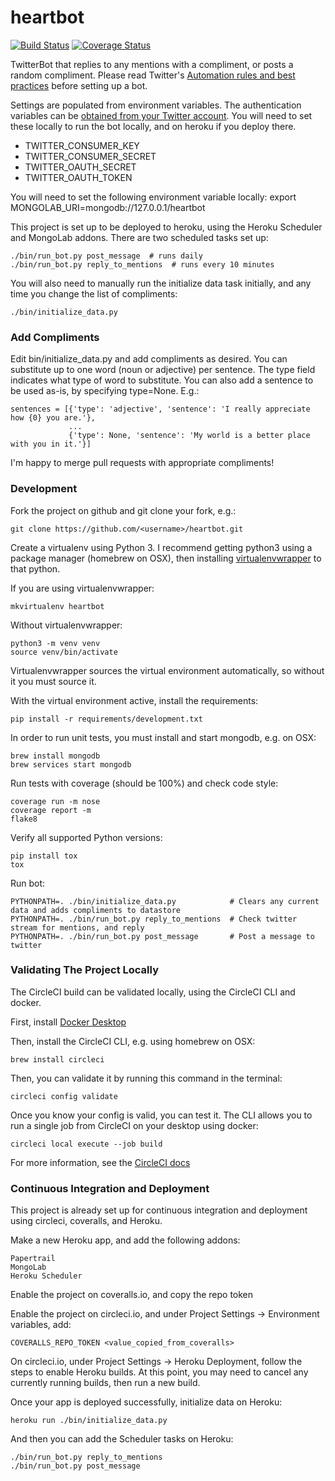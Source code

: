 # heartbot

[![Build Status](https://circleci.com/gh/jessamynsmith/heartbot.svg?style=shield)](https://circleci.com/gh/jessamynsmith/heartbot)
[![Coverage Status](https://coveralls.io/repos/jessamynsmith/heartbot/badge.svg?branch=master)](https://coveralls.io/r/jessamynsmith/heartbot?branch=master)

TwitterBot that replies to any mentions with a compliment, or posts a random compliment.
Please read Twitter's [Automation rules and best practices](https://support.twitter.com/articles/76915-automation-rules-and-best-practices/)
before setting up a bot.

Settings are populated from environment variables. The authentication variables can be
[obtained from your Twitter account](https://dev.twitter.com/oauth/overview/application-owner-access-tokens/).
You will need to set these locally to run the bot locally, and on heroku if you deploy there.
- TWITTER_CONSUMER_KEY
- TWITTER_CONSUMER_SECRET
- TWITTER_OAUTH_SECRET
- TWITTER_OAUTH_TOKEN

You will need to set the following environment variable locally:
export MONGOLAB_URI=mongodb://127.0.0.1/heartbot

This project is set up to be deployed to heroku, using the Heroku Scheduler and MongoLab addons.
There are two scheduled tasks set up:

    ./bin/run_bot.py post_message  # runs daily
    ./bin/run_bot.py reply_to_mentions  # runs every 10 minutes
 
You will also need to manually run the initialize data task initially, and any time you change the
list of compliments:

    ./bin/initialize_data.py 


### Add Compliments

Edit bin/initialize_data.py and add compliments as desired. You can substitute up to one word (noun
or adjective) per sentence. The type field indicates what type of word to substitute. You can also
add a sentence to be used as-is, by specifying type=None. E.g.:
 
    sentences = [{'type': 'adjective', 'sentence': 'I really appreciate how {0} you are.'},
                 ...
                 {'type': None, 'sentence': 'My world is a better place with you in it.'}]

I'm happy to merge pull requests with appropriate compliments!


### Development

Fork the project on github and git clone your fork, e.g.:

    git clone https://github.com/<username>/heartbot.git

Create a virtualenv using Python 3. I recommend getting python3 using a package manager (homebrew on OSX), then installing [virtualenvwrapper](https://virtualenvwrapper.readthedocs.org/en/latest/install.html#basic-installation) to that python. 

If you are using virtualenvwrapper:

    mkvirtualenv heartbot

Without virtualenvwrapper:

    python3 -m venv venv
    source venv/bin/activate

Virtualenvwrapper sources the virtual environment automatically, so without it you must source it.

With the virtual environment active, install the requirements:

    pip install -r requirements/development.txt

In order to run unit tests, you must install and start mongodb, e.g. on OSX:

    brew install mongodb
    brew services start mongodb

Run tests with coverage (should be 100%) and check code style:

    coverage run -m nose
    coverage report -m
    flake8

Verify all supported Python versions:

    pip install tox
    tox

Run bot:

    PYTHONPATH=. ./bin/initialize_data.py            # Clears any current data and adds compliments to datastore
    PYTHONPATH=. ./bin/run_bot.py reply_to_mentions  # Check twitter stream for mentions, and reply
    PYTHONPATH=. ./bin/run_bot.py post_message       # Post a message to twitter    
 

### Validating The Project Locally

The CircleCI build can be validated locally, using the CircleCI CLI and docker. 

First, install [Docker Desktop](https://www.docker.com/products/docker-desktop)

Then, install the CircleCI CLI, e.g. using homebrew on OSX:

    brew install circleci

Then, you can validate it by running this command in the terminal:

    circleci config validate

Once you know your config is valid, you can test it.
The CLI allows you to run a single job from CircleCI on your desktop using docker:

    circleci local execute --job build

For more information, see the [CircleCI docs](https://circleci.com/docs/2.0/local-cli/#validate-a-circleci-config)

    
### Continuous Integration and Deployment

This project is already set up for continuous integration and deployment using circleci, coveralls,
and Heroku.

Make a new Heroku app, and add the following addons:

    Papertrail
    MongoLab
    Heroku Scheduler

Enable the project on coveralls.io, and copy the repo token

Enable the project on circleci.io, and under Project Settings -> Environment variables, add:

    COVERALLS_REPO_TOKEN <value_copied_from_coveralls>
    
On circleci.io, under Project Settings -> Heroku Deployment, follow the steps to enable
Heroku builds. At this point, you may need to cancel any currently running builds, then run
a new build.

Once your app is deployed successfully, initialize data on Heroku:

    heroku run ./bin/initialize_data.py
 
And then you can add the Scheduler tasks on Heroku:

    ./bin/run_bot.py reply_to_mentions
    ./bin/run_bot.py post_message